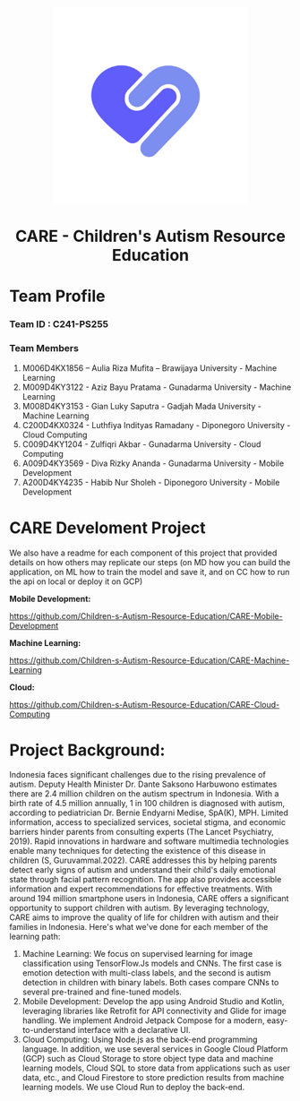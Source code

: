 <p align="center">
  <img width="350" src="https://github.com/Children-s-Autism-Resource-Education/.github/blob/1b9ee98903ab55b08a53183f2f6333ec1e6975f2/profile/logo.png">
</p>
<h1 align="center">
CARE - Children's Autism Resource Education
</h1>

# Team Profile

### Team ID : C241-PS255

### Team Members

1. M006D4KX1856 – Aulia Riza Mufita – Brawijaya University - Machine Learning
2. M009D4KY3122 - Aziz Bayu Pratama - Gunadarma University - Machine Learning
3. M008D4KY3153 - Gian Luky Saputra - Gadjah Mada University - Machine Learning
4. C200D4KX0324 - Luthfiya Indityas Ramadany - Diponegoro University - Cloud Computing
5. C009D4KY1204 - Zulfiqri Akbar - Gunadarma University - Cloud Computing
6. A009D4KY3569 - Diva Rizky Ananda - Gunadarma University - Mobile Development
7. A200D4KY4235 - Habib Nur Sholeh - Diponegoro University - Mobile Development

# CARE Develoment Project
We also have a readme for each component of this project that provided details on how others may replicate our steps (on MD how you can build the application, on ML how to train the model and save it, and on CC how to run the api on local or deploy it on GCP)

**Mobile Development:** 

https://github.com/Children-s-Autism-Resource-Education/CARE-Mobile-Development
<br>

**Machine Learning:** 

https://github.com/Children-s-Autism-Resource-Education/CARE-Machine-Learning
<br>

**Cloud:** 

https://github.com/Children-s-Autism-Resource-Education/CARE-Cloud-Computing
<br>

# **Project Background:** 

Indonesia faces significant challenges due to the rising prevalence of autism. Deputy Health Minister Dr. Dante Saksono Harbuwono estimates there are 2.4 million children on the autism spectrum in Indonesia. With a birth rate of 4.5 million annually, 1 in 100 children is diagnosed with autism, according to pediatrician Dr. Bernie Endyarni Medise, SpA(K), MPH. Limited information, access to specialized services, societal stigma, and economic barriers hinder parents from consulting experts (The Lancet Psychiatry, 2019). Rapid innovations in hardware and software multimedia technologies enable many techniques for detecting the existence of this disease in children (S, Guruvammal.2022). CARE addresses this by helping parents detect early signs of autism and understand their child's daily emotional state through facial pattern recognition. The app also provides accessible information and expert recommendations for effective treatments. With around 194 million smartphone users in Indonesia, CARE offers a significant opportunity to support children with autism. By leveraging technology, CARE aims to improve the quality of life for children with autism and their families in Indonesia. Here's what we've done for each member of the learning path:

1. Machine Learning: We focus on supervised learning for image classification using TensorFlow.Js models and CNNs. The first case is emotion detection with multi-class labels, and the second is autism detection in children with binary labels. Both cases compare CNNs to several pre-trained and fine-tuned models.
2. Mobile Development: Develop the app using Android Studio and Kotlin, leveraging libraries like Retrofit for API connectivity and Glide for image handling. We implement Android Jetpack Compose for a modern, easy-to-understand interface with a declarative UI.
3. Cloud Computing: Using Node.js as the back-end programming language. In addition, we use several services in Google Cloud Platform (GCP) such as Cloud Storage to store object type data and machine learning models, Cloud SQL to store data from applications such as user data, etc., and Cloud Firestore to store prediction results from machine learning models. We use Cloud Run to deploy the back-end.

<br>
